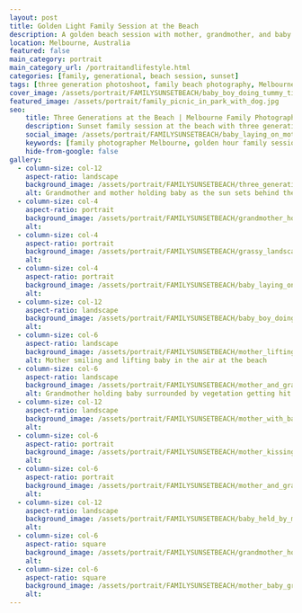 ```yaml
---
layout: post
title: Golden Light Family Session at the Beach
description: A golden beach session with mother, grandmother, and baby boy — photographed at sunset with a focus on connection, softness, and honest moments between family generations.
location: Melbourne, Australia
featured: false
main_category: portrait
main_category_url: /portraitandlifestyle.html
categories: [family, generational, beach session, sunset]
tags: [three generation photoshoot, family beach photography, Melbourne family photographer, baby and grandmother shoot, sunset family session]
cover_image: /assets/portrait/FAMILYSUNSETBEACH/baby_boy_doing_tummy_time_at_grassy_location.jpg
featured_image: /assets/portrait/family_picnic_in_park_with_dog.jpg
seo:
    title: Three Generations at the Beach | Melbourne Family Photographer
    description: Sunset family session at the beach with three generations — mother, grandmother, and baby. Captured in soft, natural light with a focus on real connection and storytelling.
    social_image: /assets/portrait/FAMILYSUNSETBEACH/baby_laying_on_mother_chest_at_backlit_by_sunset.jpg
    keywords: [family photographer Melbourne, golden hour family session, baby and dog photoshoot, natural family photography, Sof Kapa Photography]
    hide-from-google: false
gallery:
  - column-size: col-12
    aspect-ratio: landscape
    background_image: /assets/portrait/FAMILYSUNSETBEACH/three_generations_looking_at_camera_backlit_by_sunset.jpg
    alt: Grandmother and mother holding baby as the sun sets behind them
  - column-size: col-4
    aspect-ratio: portrait
    background_image: /assets/portrait/FAMILYSUNSETBEACH/grandmother_holding_baby_sitting_down.jpg
    alt:  
  - column-size: col-4
    aspect-ratio: portrait
    background_image: /assets/portrait/FAMILYSUNSETBEACH/grassy_landscape_with_houses.jpg
    alt: 
  - column-size: col-4
    aspect-ratio: portrait
    background_image: /assets/portrait/FAMILYSUNSETBEACH/baby_laying_on_mother_chest_at_backlit_by_sunset.jpg
    alt:
  - column-size: col-12
    aspect-ratio: landscape
    background_image: /assets/portrait/FAMILYSUNSETBEACH/baby_boy_doing_tummy_time_at_grassy_location.jpg
    alt: 
  - column-size: col-6
    aspect-ratio: landscape
    background_image: /assets/portrait/FAMILYSUNSETBEACH/mother_lifting_baby_at_beach_during_sunset.jpg
    alt: Mother smiling and lifting baby in the air at the beach
  - column-size: col-6
    aspect-ratio: landscape
    background_image: /assets/portrait/FAMILYSUNSETBEACH/mother_and_grandma_sitting_on_grass_holding_baby.jpg
    alt: Grandmother holding baby surrounded by vegetation getting hit by the sunset's golden rays
  - column-size: col-12
    aspect-ratio: landscape
    background_image: /assets/portrait/FAMILYSUNSETBEACH/mother_with_baby_at_beach_blue_hour.jpg
    alt: 
  - column-size: col-6
    aspect-ratio: portrait
    background_image: /assets/portrait/FAMILYSUNSETBEACH/mother_kissing_baby.jpg
    alt: 
  - column-size: col-6
    aspect-ratio: portrait
    background_image: /assets/portrait/FAMILYSUNSETBEACH/mother_and_grandma_holding_baby_while_sitting.jpg
    alt: 
  - column-size: col-12
    aspect-ratio: landscape
    background_image: /assets/portrait/FAMILYSUNSETBEACH/baby_held_by_mother_and_grandma_at_sunset.jpg
    alt: 
  - column-size: col-6
    aspect-ratio: square
    background_image: /assets/portrait/FAMILYSUNSETBEACH/grandmother_holding_baby_in_park.jpg
    alt: 
  - column-size: col-6
    aspect-ratio: square
    background_image: /assets/portrait/FAMILYSUNSETBEACH/mother_baby_grandma_by_ocean.jpg
    alt: 
---
```



